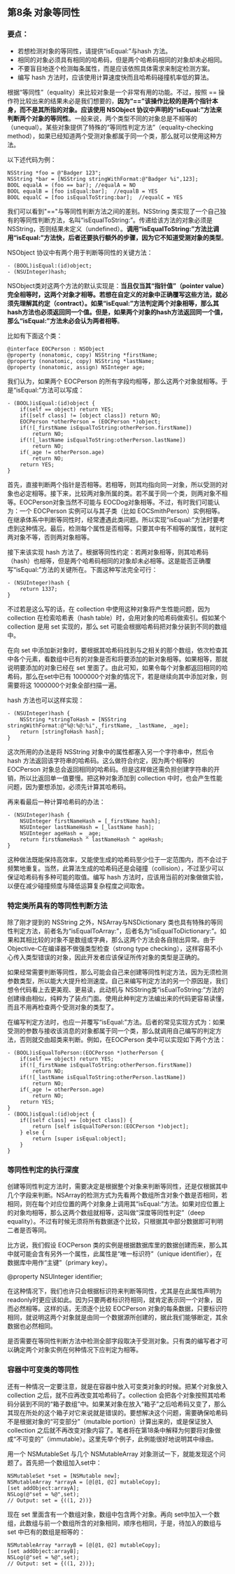 ## 第8条 对象等同性

### 要点：

* 若想检测对象的等同性，请提供“isEqual:”与hash 方法。
* 相同的对象必须具有相同的哈希码，但是两个哈希码相同的对象却未必相同。
* 不要盲目地逐个检测每条属性，而是应该依照具体需求来制定检测方案。
* 编写 hash 方法时，应该使用计算速度快而且哈希码碰撞机率低的算法。

根据“等同性”（equality）来比较对象是一个非常有用的功能。不过，按照 == 操作符比较出来的结果未必是我们想要的，**因为“==”该操作比较的是两个指针本身，而不是其所指的对象。应该使用 NSObject 协议中声明的“isEqual:”方法来判断两个对象的等同性**。一般来说，两个类型不同的对象总是不相等的（unequal）。某些对象提供了特殊的“等同性判定方法”（equality-checking method），如果已经知道两个受测对象都属于同一个类，那么就可以使用这种方法。

以下述代码为例：

```
NSString *foo = @"Badger 123";
NSString *bar = [NSString stringWithFormat:@"Badger %i",123];
BOOL equalA = (foo == bar); //equalA = NO
BOOL equalB = [foo isEqual:bar];  //equalB = YES
BOOL equalC = [foo isEqualToString:bar];  //equalC = YES
```

我们可以看到"=="与等同性判断方法之间的差别。NSString 类实现了一个自己独有的等同性判断方法，名叫“isEqualToString:”。传递给该方法的对象必须是 NSString，否则结果未定义（undefined）。**调用“isEqualToString:”方法比调用“isEqual:”方法快，后者还要执行额外的步骤，因为它不知道受测对象的类型**。

NSObject 协议中有两个用于判断等同性的关键方法：

```
- (BOOL)isEqual:(id)object;
- (NSUInteger)hash;
```

NSObject类对这两个方法的默认实现是：**当且仅当其“指针值”（pointer value）完全相等时，这两个对象才相等。若想在自定义的对象中正确覆写这些方法，就必须先理解其约定（contract）。如果“isEqual:”方法判定两个对象相等，那么其hash方法也必须返回同一个值。但是，如果两个对象的hash方法返回同一个值，那么“isEqual:”方法未必会认为两者相等**。

比如有下面这个类：

```
@interface EOCPerson : NSObject
@property (nonatomic, copy) NSString *firstName;
@property (nonatomic, copy) NSString *lastName;
@property (nonatomic, assign) NSInteger age;
```

我们认为，如果两个 EOCPerson 的所有字段均相等，那么这两个对象就相等。于是“isEqual:”方法可以写成：

```
- (BOOL)isEqual:(id)object {
    if(self == object) return YES;
    if([self class] != [object class]) return NO;
    EOCPerson *otherPerson = (EOCPerson *)object;
    if(![_firstName isEqualToString:otherPerson.firstName])
        return NO;
    if(![_lastName isEqualToString:otherPerson.lastName])
        return NO;
    if(_age != otherPerson.age)
        return NO;
    return YES;
}
```

首先，直接判断两个指针是否相等。若相等，则其均指向同一对象，所以受测的对象也必定相等。接下来，比较两对象所属的类。若不属于同一个类，则两对象不相等。EOCPerson对象当然不可能与 EOCDog对象相等。不过，有时我们可能认为：一个 EOCPerson 实例可以与其子类（比如 EOCSmithPerson）实例相等。在继承体系中判断等同性时，经常遭遇此类问题。所以实现“isEqual:”方法时要考虑到这种情况。最后，检测每个属性是否相等。只要其中有不相等的属性，就判定两对象不等，否则两对象相等。

接下来该实现 hash 方法了。根据等同性约定：若两对象相等，则其哈希码（hash）也相等，但是两个哈希码相同的对象却未必相等。这是能否正确覆写“isEqual:”方法的关键所在。下面这种写法完全可行：

```
- (NSUInteger)hash {
    return 1337;
}
```

不过若是这么写的话，在 collection 中使用这种对象将产生性能问题，因为 collection 在检索哈希表（hash table）时，会用对象的哈希码做索引。假如某个 collection 是用 set 实现的，那么 set 可能会根据哈希码把对象分装到不同的数组中。

在向 set 中添加新对象时，要根据其哈希码找到与之相关的那个数组，依次检查其中各个元素，看数组中已有的对象是否和将要添加的新对象相等。如果相等，那就说明要添加的对象已经在 set 里面了。由此可知，如果令每个对象都返回相同的哈希码，那么在set中已有 1000000个对象的情况下，若是继续向其中添加对象，则需要将这 1000000个对象全部扫描一遍。

hash 方法也可以这样实现：

```
- (NSUInteger)hash {
    NSString *stringToHash = [NSString stringWithFormat:@"%@:%@:%i",_firstName, _lastName, _age];
    return [stringToHash hash];
}
```

这次所用的办法是将 NSString 对象中的属性都塞入另一个字符串中，然后令hash 方法返回该字符串的哈希码。这么做符合约定，因为两个相等的 EOCPerson 对象总会返回相同的哈希码。但是这样做还需负担创建字符串的开销，所以比返回单一值要慢。把这种对象添加到 collection 中时，也会产生性能问题，因为要想添加，必须先计算其哈希码。

再来看最后一种计算哈希码的办法：

```
- (NSUInteger)hash {
    NSUInteger firstNameHash = [_firstName hash];
    NSUInteger lastNameHash = [_lastName hash];
    NSUInteger ageHash = _age;
    return firstNameHash ^ lastNameHash ^ ageHash;
}
```

这种做法既能保持高效率，又能使生成的哈希码至少位于一定范围内，而不会过于频繁地重复。当然，此算法生成的哈希码还是会碰撞（collision），不过至少可以保证哈希码有多种可能的取值。编写 hash 方法时，应该用当前的对象做做实验，以便在减少碰撞频度与降低运算复杂程度之间取舍。

### 特定类所具有的等同性判断方法

除了刚才提到的 NSString 之外，NSArray与NSDictionary 类也具有特殊的等同性判定方法，前者名为“isEqualToArray:”，后者名为“isEqualToDictionary:”。如果和其相比较的对象不是数组或字典，那么这两个方法会各自抛出异常。由于 Objective-C在编译器不做强类型检查（strong type checking），这样容易不小心传入类型错误的对象，因此开发者应该保证所传对象的类型是正确的。

如果经常需要判断等同性，那么可能会自己来创建等同性判定方法，因为无须检测参数类型，所以能大大提升检测速度。自己来编写判定方法的另一个原因是，我们想令代码看上去更美观、更易读，此动机与 NSString类“isEualToString:”方法的创建缘由相似，纯粹为了装点门面。使用此种判定方法编出来的代码更容易读懂，而且不用再检查两个受测对象的类型了。

在编写判定方法时，也应一并覆写“isEqual:”方法。后者的常见实现方式为：如果受测的参数与接收该消息的对象都属于同一个类，那么就调用自己编写的判定方法，否则就交由超类来判断。例如，在EOCPerson 类中可以实现如下两个方法：

```
- (BOOL)isEqualToPerson:(EOCPerson *)otherPerson {
    if(self == object) return YES;
    if(![_firstName isEqualToString:otherPerson.firstName])
        return NO;
    if(![_lastName isEqualToString:otherPerson.lastName])
        return NO;
    if(_age != otherPerson.age)
        return NO;
    return YES;
}
- (BOOL)isEqual:(id)object {
    if([self class] == [object class]) {
        return [self isEqualToPerson:(EOCPerson *)object];
    } else {
        return [super isEqual:object];
    }
}
```

### 等同性判定的执行深度

创建等同性判定方法时，需要决定是根据整个对象来判断等同性，还是仅根据其中几个字段来判断。NSArray的检测方式为先看两个数组所含对象个数是否相同，若相同，则在每个对应位置的两个对象身上调用其“isEqual:”方法。如果对应位置上的对象均相等，那么这两个数组就相等，这叫做“深度等同性判定”（deep equality）。不过有时候无须将所有数据逐个比较，只根据其中部分数据即可判明二者是否等同。

比方说，我们假设 EOCPerson 类的实例是根据数据库里的数据创建而来，那么其中就可能会含有另外一个属性，此属性是“唯一标识符”（unique identifier），在数据库中用作“主键”（primary key）。

@property NSUInteger identifier;

在这种情况下，我们也许只会根据标识符来判断等同性，尤其是在此属性声明为 readonly时更应该如此。因为只要两者标识符相同，就肯定表示同一个对象，因而必然相等。这样的话，无须逐个比较 EOCPerson 对象的每条数据，只要标识符相同，就说明这两个对象就是由同一个数据源所创建的，据此我们能够断定，其余数据也必然相同。

是否需要在等同性判断方法中检测全部字段取决于受测对象。只有类的编写者才可以确定两个对象实例在何种情况下应判定为相等。

### 容器中可变类的等同性

还有一种情况一定要注意，就是在容器中放入可变类对象的时候。把某个对象放入 collection 之后，就不应再改变其哈希码了。collection 会把各个对象按照其哈希码分装到不同的“箱子数组”中。如果某对象在放入“箱子”之后哈希码又变了，那么其现在所处的这个箱子对它来说就是错误的。要想解决这个问题，需要确保哈希码不是根据对象的“可变部分”（mutalble portion）计算出来的，或是保证放入 collection 之后就不再改变对象内容了。笔者将在第18条中解释为何要将对象做成“不可变的”（immutable）。这里先举个例子，此例能很好地说明其中缘由。

用一个 NSMutableSet 与几个 NSMutableArray 对象测试一下，就能发现这个问题了。首先把一个数组加入set中：

```
NSMutableSet *set = [NSMutable new];
NSMutableArray *arrayA = [@[@1, @2] mutableCopy];
[set addObject:arrayA];
NSLog(@"set = %@",set);
// Output: set = {((1, 2))}
```

现在 set 里面含有一个数组对象，数组中包含两个对象。再向 set中加入一个数组，此数组与前一个数组所含的对象相同，顺序也相同，于是，待加入的数组与 set 中已有的数组是相等的：

```
NSMutableArray *arrayB = [@[@1, @2] mutableCopy];
[set addObject:arrayB];
NSLog(@"set = %@",set);
// Output: set = {((1, 2))};
```



































